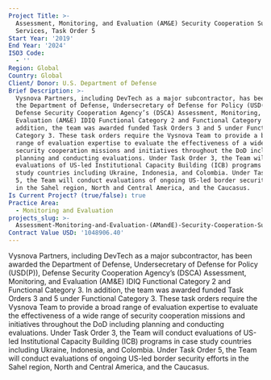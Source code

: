 ```yaml
---
Project Title: >-
  Assessment, Monitoring, and Evaluation (AM&E) Security Cooperation Support
  Services, Task Order 5
Start Year: '2019'
End Year: '2024'
ISO3 Code:
  - ''
Region: Global
Country: Global
Client/ Donor: U.S. Department of Defense
Brief Description: >-
  Vysnova Partners, including DevTech as a major subcontractor, has been awarded
  the Department of Defense, Undersecretary of Defense for Policy (USD(P)),
  Defense Security Cooperation Agency’s (DSCA) Assessment, Monitoring, and
  Evaluation (AM&E) IDIQ Functional Category 2 and Functional Category 3. In
  addition, the team was awarded funded Task Orders 3 and 5 under Functional
  Category 3. These task orders require the Vysnova Team to provide a broad
  range of evaluation expertise to evaluate the effectiveness of a wide range of
  security cooperation missions and initiatives throughout the DoD including
  planning and conducting evaluations. Under Task Order 3, the Team will conduct
  evaluations of US-led Institutional Capacity Building (ICB) programs in case
  study countries including Ukraine, Indonesia, and Colombia. Under Task Order
  5, the Team will conduct evaluations of ongoing US-led border security efforts
  in the Sahel region, North and Central America, and the Caucasus.
Is Current Project? (true/false): true
Practice Area:
  - Monitoring and Evaluation
projects_slug: >-
  Assessment-Monitoring-and-Evaluation-(AMandE)-Security-Cooperation-Support-Services-Task-Order-5
Contract Value USD: '1048906.40'
---
```

Vysnova Partners, including DevTech as a major subcontractor, has been awarded the Department of Defense, Undersecretary of Defense for Policy (USD(P)), Defense Security Cooperation Agency’s (DSCA) Assessment, Monitoring, and Evaluation (AM&E) IDIQ Functional Category 2 and Functional Category 3. In addition, the team was awarded funded Task Orders 3 and 5 under Functional Category 3. These task orders require the Vysnova Team to provide a broad range of evaluation expertise to evaluate the effectiveness of a wide range of security cooperation missions and initiatives throughout the DoD including planning and conducting evaluations. Under Task Order 3, the Team will conduct evaluations of US-led Institutional Capacity Building (ICB) programs in case study countries including Ukraine, Indonesia, and Colombia. Under Task Order 5, the Team will conduct evaluations of ongoing US-led border security efforts in the Sahel region, North and Central America, and the Caucasus.